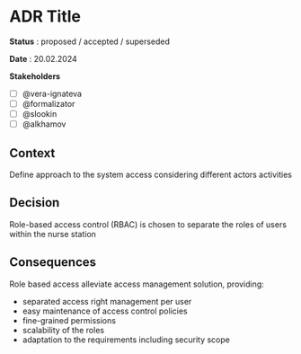 # ADR Title

**Status** : proposed / accepted / superseded

**Date** : 20.02.2024

**Stakeholders**

- [ ] @vera-ignateva
- [ ] @formalizator
- [ ] @slookin
- [ ] @alkhamov

## Context
Define approach to the system access considering different actors activities

## Decision
Role-based access control (RBAC) is chosen to separate the roles of users within the nurse station

## Consequences
Role based access alleviate access management solution, providing: 
- separated access right management per user
- easy maintenance of access control policies
- fine-grained permissions
- scalability of the roles
- adaptation to the requirements including security scope
